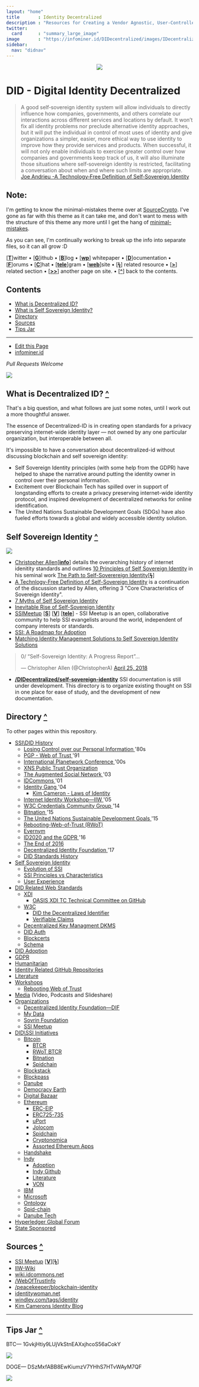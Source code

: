 ```yaml
---
layout: "home"
title       : Identity Decentralized
description : "Resources for Creating a Vendor Agnostic, User-Controlled, Identity Layer for the Internet."
twitter:
  card      : "summary_large_image"
image       : "https://infominer.id/DIDecentralized/images/IDecentralized.png"
sidebar:
  nav: "didnav"
---
```


<center><img src="images/identity-decentralized.png"/></center>

# DID - Digital Identity Decentralized

>A good self‐sovereign identity system will allow individuals to directly influence how companies, governments, and others correlate our interactions across different services and locations by default. It won’t fix all identity problems nor preclude alternative identity approaches, but it will put the individual in control of most uses of identity and give organizations a simpler, easier, more ethical way to use identity to improve how they provide services and products. When successful, it will not only enable individuals to exercise greater control over how companies and governments keep track of us, it will also illuminate those situations where self‐sovereign identity is restricted, facilitating a conversation about when and where such limits are appropriate. [Joe Andrieu -A Technology‐Free Definition of Self‐Sovereign Identity](https://github.com/jandrieu/rebooting-the-web-of-trust-fall2016/blob/master/topics-and-advance-readings/a-technology-free-definition-of-self-sovereign-identity.pdf)

## Note:

I'm getting to know the minimal-mistakes theme over at [SourceCrypto](https://infominer.id/SourceCrypto). I've gone as far with this theme as it can take me, and don't want to mess with the structure of this theme any more until I get the hang of  [minimal-mistakes](https://mademistakes.com/work/minimal-mistakes-jekyll-theme/).

As you can see, I'm continually working to break up the info into separate files, so it can all grow :D


[[**T**](#contents)]witter • [[**G**](#contents)]ithub • [[**B**](#contents)]log • [[**wp**](#contents)] whitepaper • [[**D**](#contents)]ocumentation • [[**F**](#contents)]orums • [[**C**](#contents)]hat • [[**tele**](#contents)]gram • [[**web**](#contents)]site
• [[**ϟ**](#contents)] related resource • [[**>**](#contents)] related section • [[**>>**](#contents)] another page on site. • [[**^**](#contents)] back to the contents.

## Contents
* [What is Decentralized ID?](#what-is-decentralized-id-)
* [What is Self Sovereign Identity?](#self-sovereign-identity-)
* [Directory](#directory-)
* [Sources](#sources-)
* [Tips Jar](#tips-jar-)

---

* [Edit this Page](https://github.com/infominer33/DIDecentralized)
* [infominer.id](https://infominer.id)

*Pull Requests Welcome*




![](https://i.imgur.com/9KpJRDr.png)


## What is Decentralized ID? [**^**](#contents)

That's a big question, and what follows are just some notes, until I work out a more thoughtful answer.

The essence of Decentralized-ID is in creating open standards for a privacy preserving internet-wide identity layer — not owned by any one particular organization, but interoperable between all.

It's impossible to have a conversation about decentralized-id without discussing blockchain and self sovereign identity: 
  * Self Sovereign Identity principles (with some help from the GDPR) have helped to shape the narrative around putting the identity owner in control over their personal information.
  * Excitement over Blockchain Tech has spilled over in support of longstanding efforts to create a privacy preserving internet-wide identity protocol, and inspired development of decentralized networks for online identification. 
  * The United Nations Sustainable Development Goals (SDGs) have also fueled efforts towards a global and widely accessible identity solution.



## Self Sovereign Identity [**^**](#contents)

![](https://imgur.com/3zz62kpl.png)


* [Christopher Allen](http://www.lifewithalacrity.com/)[[**info**](https://christophera.info/)] details the overarching history of internet idenitity standards and outlines [10 Principles of Self Sovereign Identity](https://github.com/WebOfTrustInfo/self-sovereign-identity/blob/master/self-sovereign-identity-principles.md) in his seminal work [The Path to Self-Soverereign Identity](http://www.lifewithalacrity.com/2016/04/the-path-to-self-soverereign-identity.html)[[**ϟ**](https://www.coindesk.com/path-self-sovereign-identity/amp/)]
* <a href="https://github.com/jandrieu/rebooting-the-web-of-trust-fall2016/raw/master/topics-and-advance-readings/a-technology-free-definition-of-self-sovereign-identity.pdf"><u>A Technlogy-Free Definition of Self-Sovereign Identity</u></a> is a continuation of the discussion started by Allen, offering 3 "Core Characteristics of Sovereign Identity".
* [7 Myths of Self Sovereign Identity](https://medium.com/evernym/7-myths-of-self-sovereign-identity-67aea7416b1)
* [Inevitable Rise of Self-Sovereign Identity](https://sovrin.org/wp-content/uploads/2018/03/The-Inevitable-Rise-of-Self-Sovereign-Identity.pdf)
* [SSIMeetup](http://ssimeetup.org/) [[**S**](https://www.slideshare.net/SSIMeetup/presentations)] [[**V**](https://www.youtube.com/channel/UCSqSTlKdbbCM1muGOhDa3Og)] [[**tele**](https://t.me/SSIMeetup)]
\- SSI Meetup is an open, collaborative community to help SSI evangelists around the world, independent of company interests or standards. 
* [SSI: A Roadmap for Adoption](https://github.com/WebOfTrustInfo/rebooting-the-web-of-trust-spring2018/blob/master/final-documents/a-roadmap-for-ssi.md)
* [Matching Identity Management Solutions to Self Sovereign Identity Solutions](https://www.slideshare.net/TommyKoens/matching-identity-management-solutions-to-selfsovereign-identity-principles)
<blockquote class="twitter-tweet" data-lang="en"><p lang="en" dir="ltr">0/ “Self-Sovereign Identity: A Progress Report”…</p>&mdash; Christopher Allen (@ChristopherA) <a href="https://twitter.com/ChristopherA/status/989120215702261761?ref_src=twsrc%5Etfw">April 25, 2018</a></blockquote>

* **[/DIDecentralized/self-sovereign-identity](self-sovereign-identity)** SSI documentation is still under development. This directory is to organize existing thought on SSI in one place for ease of study, and the development of new documentation.






## Directory [**^**](#contents)
To other pages within this repository.

  * [SSI\DID History](history.md) 
    * [Losing Control over our Personal Information ](history.md#losing-control-over-our-personal-information) '80s
    * [PGP - Web of Trust ](#pgp---web-of-trust-) '91
    * [International Planetwork Conference ](history.md#international-planetwork-conference-) '00s
    * [XNS Public Trust Organization ](history.md#xns-public-trust-organization-)
    * [The Augmented Social Network ](history.md#the-augmented-social-network-) '03
    * [IDCommons ](history.md#idcommons-) '01
    * [Identity Gang ](history.md#identity-gang-) '04
      * [Kim Cameron - Laws of Identity ](history.md#kim-cameron---laws-of-identity) 
    * [Internet Identity Workshop—IIW ](history.md#internet-identity-workshop-) '05
    * [W3C Credentials Community Group ](history.md#w3c-credentials-community-group-) '14 
    * [Bitnation ](history.md#bitnation-) '15
    * [The United Nations Sustainable Development Goals ](history.md#the-united-nations-sustainable-development-goals-) '15
    * [Rebooting-Web-of-Trust (RWoT)](history.md#rebooting-the-web-of-trust-)
    * [Evernym ](history.md#evernym-)
    * [ID2020 and the GDPR ](history.md#id2020-and-the-gdpr-) '16
    * [The End of 2016 ](history.md#the-end-of-2016-)
    * [Decentralized Identity Foundation ](history.md#decentralized-identity-foundation-) '17
    * [DID Standards History ](history.md#standards-history-)
* [Self Sovereign Identity](self-sovereign-identity) 
  * [Evolution of SSI](evolution-of-ssi.md) 
  * [SSI Principles vs Characteristics](ssi-principles-vs-characteristics.md) 
  * [User Experience](user-experience.md) 
* [DID Related Web Standards](standards) 
  * [XDI](standards/#xdi-) 
    * [OASIS XDI TC Technical Committee on GitHub](standards/#oasis-xdi-tech-committee-on-github-) 
  * [W3C](standards/#w3c-) 
    * [DID the Decentralized Identifier](standards/#did-the-decentralized-identifier-) 
    * [Verifiable Claims](standards/#verifiable-claims-) 
  * [Decentralized Key Managment DKMS](standards/#decentralized-key-management-agents-) 
  * [DID Auth](standards/#did-auth-) 
  * [Blockcerts](standards/#blockcerts-) 
  * [Schema](standards/#schema-) 
* [DID Adoption](adoption.md) 
* [GDPR](gdpr) 
* [Humanitarian](humanitarian.md) 
* [Identity Related GitHub Repositories](identity-github.md) 
* [Literature](literature.md) 
* [Workshops](workshops) 
  * [Rebooting Web of Trust](workshops/rebooting-web-of-trust.md) 
* [Media](media.md)  (Video, Podcasts and Slideshare) 
* [Organizations](organizations) 
  * [Decentralized Identity Foundation—DIF](organizations/identity-foundation.md) 
  * [My Data](organizations/mydata.md)
  * [Sovrin Foundation](organizations/sovrin.foundation.md) 
  * [SSI Meetup](organizations/ssi-meetup.md)
* [DID\SSI Initiatives](id-initiatives) 
  * [Bitcoin](id-initiatives/bitcoin.md) 
    * [BTCR](id-initiatives/bitcoin.md#btcr-)
    * [RWoT BTCR](id-initiatives/bitcoin.md#rwot-btcr-)
    * [Bitnation](id-initiatives/bitcoin.md#bitnation)
    * [Spidchain](id-initiatives/bitcoin.md#spidchain-) 
  * [Blockstack](id-initiatives/blockstack.md) 
  * [Blockpass](id-initiatives/blockpass.md)
  * [Danube](id-initiatives/danube.md)
  * [Democracy Earth](id-initiatives/democracy-earth.md)
  * [Digital Bazaar](id-initiatives/digital-bazaar.md)
  * [Ethereum](id-initiatives/ethereum/) 
    * [ERC-EIP](id-initiatives/ethereum/#erc-eip-) 
    * [ERC725-735](id-initiatives/ethereum/erc725-735-)
    * [uPort](id-initiatives/ethereum/#uport-) 
    * [Jolocom](id-initiatives/ethereum/#jolocom-) 
    * [Spidchain](id-initiatives/ethereum/#spidchain-) 
    * [Cryptonomica](id-initiatives/ethereum/cryptonomica.md) 
    * [Assorted Ethereum Apps](id-initiatives/ethereum/#assorted-ethereum-apps-) 
  * [Handshake](id-initiatives/handshake.md)
  * [Indy](id-initiatives/indy-ecosystem/) 
    * [Adoption](id-initiatives/indy-ecosystem/adoption.md) 
    * [Indy Github](id-initiatives/indy-ecosystem/indy-github.md) 
    * [Literature](id-initiatives/indy-ecosystem/literature.md) 
    * [VON](id-initiatives/indy-ecosystem/VON.md) 
  * [IBM](id-initiatives/ibm.md) 
  * [Microsoft](id-initiatives/microsoft.md) 
  * [Ontology](id-initiatives/ontology.md)
  * [Spid-chain](id-initiatives/spid-chain.md)
  * [Danube Tech](id-initiatives/danube.md)  
* [Hyperledger Global Forum](hgf-2018/) 
* [State Sponsored](state-sponsored.md) 



## Sources [**^**](#contents)
* [SSI Meetup](http://ssimeetup.org/) [[**V**](https://www.youtube.com/channel/UCSqSTlKdbbCM1muGOhDa3Og)][[**ϟ**](https://www.slideshare.net/SSIMeetup/presentations/)] 
* [IIW-Wiki](https://iiw.idcommons.net/Main_Page)
* [wiki.idcommons.net](http://wiki.idcommons.net/Main_Page)
* [/WebOfTrustInfo](https://github.com/WebOfTrustInfo/)
* [/peacekeeper/blockchain-identity](https://github.com/peacekeeper/blockchain-identity)
* [identitywoman.net](https://identitywoman.net/)
* [windley.com/tags/identity](http://www.windley.com/tags/identity.shtml)
* [Kim Camerons Identity Blog](https://identityblog.com)

---

## Tips Jar [**^**](#contents)

BTC— 1GvkjHtiy9LUjVkStnEAXxjhcoS56aCokY

![](https://imgur.com/yXLLm9Bl.png) 

DOGE— DSzMxfABB8EwKiumzV7YHhS7HTvWAyM7QF

![](https://i.imgur.com/0zBLoUP.png) 

